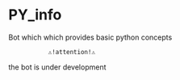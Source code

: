 # PY_info
Bot which which provides basic python concepts


               ⚠!attention!⚠
                
the bot is under development

